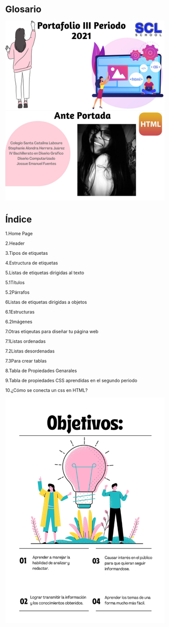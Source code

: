 # Glosario

<img src="img2/Portada.jpg">
<img src="img2/Anteportada.jpg">

<h1>Índice</h1>
<p>1.Home Page</p>
<p>2.Header</p>
<p>3.Tipos de etiquetas</p>
<p>4.Estructura de etiquetas</p>
<p>5.Listas de etiquetas dirigidas al texto</p>
  <p>5.1Títulos</p>
  <p>5.2Párrafos</p>
<p>6Listas de etiquetas dirigidas a objetos</p>
  <p>6.1Estructuras</p>
  <p>6.2Imágenes</p>
<p>7.Otras etiqeutas para diseñar tu página web</p>
  <p>7.1Listas ordenadas</p>
  <p>7.2Listas desordenadas</p>
  <p>7.3Para crear tablas</p>
<p>8.Tabla de Propiedades Genarales</p>
<p>9.Tabla de propiedades CSS aprendidas en el segundo periodo</p>
<p>10.¿Cómo se conecta un css en HTML?</p>

<img src="img2/Objetivos.jpg">
<a href="https://alondraherrera02.github.io/Glosario/"</a>

